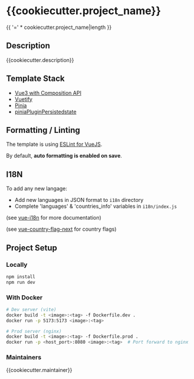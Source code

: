# {{cookiecutter.project_name}}

{{ '=' * cookiecutter.project_name|length }}

## Description

{{cookiecutter.description}}

## Template Stack

- [Vue3 with Composition API](https://vuejs.org/guide/introduction.html)
- [Vuetify](https://vuetifyjs.com/en/getting-started/installation/)
- [Pinia](https://pinia.vuejs.org/)
- [piniaPluginPersistedstate](https://github.com/prazdevs/pinia-plugin-persistedstate/)

## Formatting / Linting

The template is using [ESLint for VueJS](https://eslint.vuejs.org/).

By default, **auto formatting is enabled on save**.

## I18N

To add any new langage:

- Add new languages in JSON format to `i18n` directory
- Complete 'languages' & 'countries_info' variables in `i18n/index.js`

(see [vue-i18n](https://kazupon.github.io/vue-i18n/) for more documentation)

(see [vue-country-flag-next](https://www.npmjs.com/package/vue-country-flag-next) for country flags)

## Project Setup

### Locally

```sh
npm install
npm run dev
```

### With Docker

```sh
# Dev server (vite)
docker build -t <image>:<tag> -f Dockerfile.dev .
docker run -p 5173:5173 <image>:<tag>

# Prod server (nginx)
docker build -t <image>:<tag> -f Dockerfile.prod .
docker run -p <host_port>:8080 <image>:<tag>  # Port forward to nginx
```

### Maintainers

{{cookiecutter.maintainer}}
